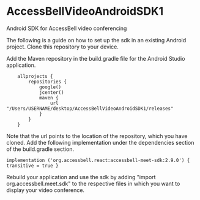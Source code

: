 # AccessBellVideoAndroidSDK1
Android SDK for AccessBell video conferencing

The following is a guide on how to set up the sdk in an existing Android project.
Clone this repository to your device.

Add the Maven repository in the build.gradle file for the Android Studio application.

        allprojects {
            repositories {
                google()
                jcenter()
                maven {
                    url "/Users/USERNAME/desktop/AccessBellVideoAndroidSDK1/releases"
                }
            }
        }

Note that the url points to the location of the repository, which you have cloned.
Add the following implementation under the dependencies section of the build.gradle section.

    implementation ('org.accessbell.react:accessbell-meet-sdk:2.9.0') { transitive = true }
    
Rebuild your application and use the sdk by adding "import org.accessbell.meet.sdk" to the respective files in which you want to
display your video conference.
